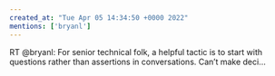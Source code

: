 ```yaml
---
created_at: "Tue Apr 05 14:34:50 +0000 2022"
mentions: ['bryanl']
---
```


RT @bryanl: For senior technical folk, a helpful tactic is to start with questions rather than assertions in conversations. Can’t make deci…